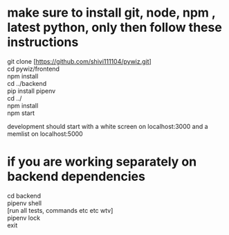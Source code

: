 
# make sure to install git, node, npm , latest python, only then follow these instructions  
  
git clone [https://github.com/shivi111104/pywiz.git]  
cd pywiz/frontend  
npm install   
cd ../backend   
pip install pipenv   
cd ../    
npm install    
npm start    

development should start with a white screen on localhost:3000 and a memlist on localhost:5000

# if you are working separately on backend dependencies

cd backend     
pipenv shell   
[run all tests, commands etc etc wtv]  
pipenv lock   
exit  
